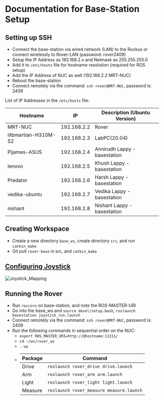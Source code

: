 # Documentation for Base-Station Setup

## Setting up SSH

* Connect the base-station via wired network (LAN) to the Ruckus or connect wirelessly to Rover-LAN (password: rover2409)
* Setup the IP Address as 192.168.2.x and Netmask as 255.255.255.0
* Add it to `/etc/hosts` file for hostname resolution (required for ROS setup)
* Add the IP Address of NUC as well (192.168.2.2 MRT-NUC)
* Reboot the base-station
* Connect remotely via the command: `ssh rover@MRT-NUC`, password is: 2409

List of IP Addresses in the `/etc/hosts` file:

| Hostname | IP | Description (Ubuntu Version) |
| --- | --- | --- |
| MRT-NUC | 192.168.2.2 | Rover |
| iitbmartian-H310M-S2 | 192.168.2.3 | LabPC(20.04) |
| Pijames-ASUS | 192.168.2.4 | Annirudh Lappy - basestation |
| lenovo | 192.168.2.5 | Khush Lappy - basestation |
| Predator | 192.168.2.6 | Harsh Lappy - basestation |
| vedika-ubuntu | 192.168.2.7 | Vedika Lappy - basestation |
| nishant | 192.168.2.8 | Nishant Lappy - basestation |

## Creating Workspace

* Create a new directory `base_ws`, create directory `src`, and run `catkin_make`
* Git pull `rover-base` in src, and `catkin_make`

## [Configuring Joystick](http://wiki.ros.org/joy/Tutorials/ConfiguringALinuxJoystick)
![Joystick_Mapping](https://user-images.githubusercontent.com/99526193/203838436-4851d851-5d19-49b1-bad6-4e7ecf908092.jpg)

## Running the Rover

* Run `roscore` on base-station, and note the ROS-MASTER-URI
* Go into the base_ws and `source devel/setup.bash`, `roslaunch basestation joystick_run.launch`
* Connect remotely via the command: `ssh rover@MRT-NUC`, password is: 2409
* Run the following commands in sequential order on the NUC:
  * `export ROS_MASTER_URI=http://@hostname:11311/`
  * `cd ~/ws/rover_ws`
  * `.-ws`
  * | Package | Command |
    | --- | --- |
    | Drive | `roslaunch rover_drive drive.launch` |
    | Arm | `roslaunch rover_arm arm.launch` |
    | Light | `roslaunch rover_light light.launch` |
    | Measure | `roslaunch rover_measure measure.launch` |


